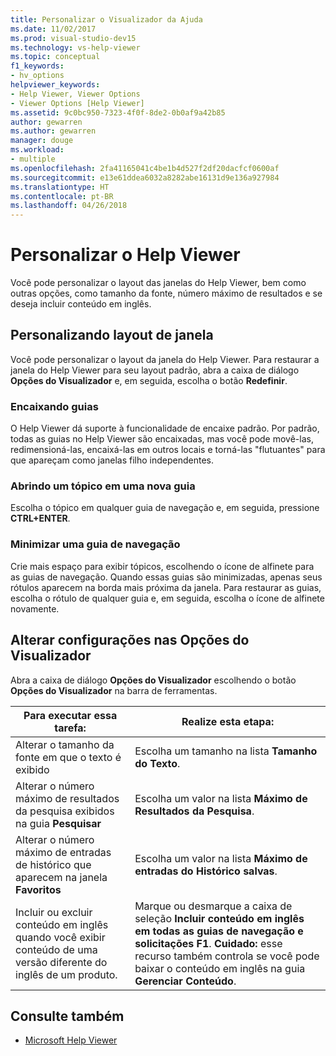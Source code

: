 ```yaml
---
title: Personalizar o Visualizador da Ajuda
ms.date: 11/02/2017
ms.prod: visual-studio-dev15
ms.technology: vs-help-viewer
ms.topic: conceptual
f1_keywords:
- hv_options
helpviewer_keywords:
- Help Viewer, Viewer Options
- Viewer Options [Help Viewer]
ms.assetid: 9c0bc950-7323-4f0f-8de2-0b0af9a42b85
author: gewarren
ms.author: gewarren
manager: douge
ms.workload:
- multiple
ms.openlocfilehash: 2fa41165041c4be1b4d527f2df20dacfcf0600af
ms.sourcegitcommit: e13e61ddea6032a8282abe16131d9e136a927984
ms.translationtype: HT
ms.contentlocale: pt-BR
ms.lasthandoff: 04/26/2018
---
```

# <a name="customize-the-help-viewer"></a>Personalizar o Help Viewer
Você pode personalizar o layout das janelas do Help Viewer, bem como outras opções, como tamanho da fonte, número máximo de resultados e se deseja incluir conteúdo em inglês.

## <a name="customizing-window-layout"></a>Personalizando layout de janela
Você pode personalizar o layout da janela do Help Viewer. Para restaurar a janela do Help Viewer para seu layout padrão, abra a caixa de diálogo **Opções do Visualizador** e, em seguida, escolha o botão **Redefinir**.

### <a name="docking-tabs"></a>Encaixando guias
O Help Viewer dá suporte à funcionalidade de encaixe padrão. Por padrão, todas as guias no Help Viewer são encaixadas, mas você pode movê-las, redimensioná-las, encaixá-las em outros locais e torná-las "flutuantes" para que apareçam como janelas filho independentes.

### <a name="opening-a-topic-in-a-new-tab"></a>Abrindo um tópico em uma nova guia
Escolha o tópico em qualquer guia de navegação e, em seguida, pressione **CTRL+ENTER**.

### <a name="minimize-a-navigation-tab"></a>Minimizar uma guia de navegação
Crie mais espaço para exibir tópicos, escolhendo o ícone de alfinete para as guias de navegação. Quando essas guias são minimizadas, apenas seus rótulos aparecem na borda mais próxima da janela. Para restaurar as guias, escolha o rótulo de qualquer guia e, em seguida, escolha o ícone de alfinete novamente.

## <a name="changing-settings-in-viewer-options"></a>Alterar configurações nas Opções do Visualizador
Abra a caixa de diálogo **Opções do Visualizador** escolhendo o botão **Opções do Visualizador** na barra de ferramentas.

|Para executar essa tarefa:|Realize esta etapa:|
|---------------------------|---------------------|
|Alterar o tamanho da fonte em que o texto é exibido|Escolha um tamanho na lista **Tamanho do Texto**.|
|Alterar o número máximo de resultados da pesquisa exibidos na guia **Pesquisar**|Escolha um valor na lista **Máximo de Resultados da Pesquisa**.|
|Alterar o número máximo de entradas de histórico que aparecem na janela **Favoritos**|Escolha um valor na lista **Máximo de entradas do Histórico salvas**.|
|Incluir ou excluir conteúdo em inglês quando você exibir conteúdo de uma versão diferente do inglês de um produto.|Marque ou desmarque a caixa de seleção **Incluir conteúdo em inglês em todas as guias de navegação e solicitações F1**. **Cuidado:** esse recurso também controla se você pode baixar o conteúdo em inglês na guia **Gerenciar Conteúdo**.|

## <a name="see-also"></a>Consulte também

- [Microsoft Help Viewer](../ide/microsoft-help-viewer.md)
